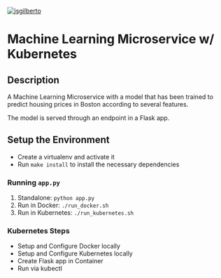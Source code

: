 [![jsgilberto](https://circleci.com/gh/jsgilberto/machine-learning-microservice.svg?style=svg)](https://github.com/jsgilberto/machine-learning-microservice)

# Machine Learning Microservice w/ Kubernetes

## Description

A Machine Learning Microservice with a model that has been trained to
predict housing prices in Boston according to several features.

The model is served through an endpoint in a Flask app.

## Setup the Environment

* Create a virtualenv and activate it
* Run `make install` to install the necessary dependencies

### Running `app.py`

1. Standalone:  `python app.py`
2. Run in Docker:  `./run_docker.sh`
3. Run in Kubernetes:  `./run_kubernetes.sh`

### Kubernetes Steps

* Setup and Configure Docker locally
* Setup and Configure Kubernetes locally
* Create Flask app in Container
* Run via kubectl
